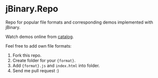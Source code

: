 jBinary.Repo
==================

Repo for popular file formats and corresponding demos implemented with jBinary.

Watch demos online from [catalog](https://jDataView.github.io/jBinary.Repo/).

Feel free to add own file formats:
1. Fork this repo.
2. Create folder for your `{format}`.
3. Add `{format}.js` and `index.html` into folder.
4. Send me pull request :)